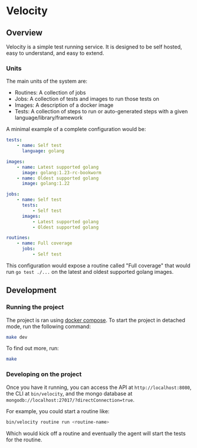# Velocity

## Overview

Velocity is a simple test running service. It is designed to be self hosted, easy to understand, and easy to extend.

### Units

The main units of the system are:

-   Routines: A collection of jobs
-   Jobs: A collection of tests and images to run those tests on
-   Images: A description of a docker image
-   Tests: A collection of steps to run or auto-generated steps with a given language/library/framework

A minimal example of a complete configuration would be:

```yaml
tests:
    - name: Self test
      language: golang

images:
    - name: Latest supported golang
      image: golang:1.23-rc-bookworm
    - name: Oldest supported golang
      image: golang:1.22

jobs:
    - name: Self test
      tests:
          - Self test
      images:
          - Latest supported golang
          - Oldest supported golang

routines:
    - name: Full coverage
      jobs:
          - Self test
```

This configuration would expose a routine called "Full coverage" that would run `go test ./...` on the latest and oldest supported golang images.

## Development

### Running the project

The project is ran using [docker compose](https://docs.docker.com/compose/). To start the project in detached mode, run the following command:

```bash
make dev
```

To find out more, run:

```bash
make
```

### Developing on the project

Once you have it running, you can access the API at `http://localhost:8080`, the CLI at `bin/velocity`, and the mongo database at `mongodb://localhost:27017/?directConnection=true`.

For example, you could start a routine like:

```bash
bin/velocity routine run <routine-name>
```

Which would kick off a routine and eventually the agent will start the tests for the routine.
